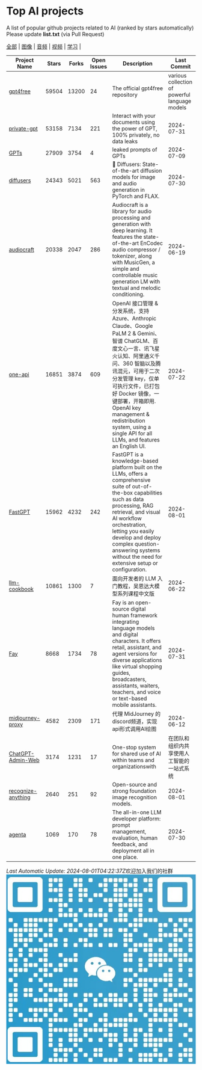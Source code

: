 # Top AI projects
A list of popular github projects related to AI (ranked by stars automatically)
Please update **list.txt** (via Pull Request)

<a href="./README.md">全部</a> |   <a href="./READMEpicture.md">图像</a> |   <a href="./READMEaudio.md">音频</a> | <a href="./READMEvideo.md">视频</a> | <a href="./READMElearn.md">学习</a> | 

| Project Name | Stars | Forks | Open Issues | Description | Last Commit |
| ------------ | ----- | ----- | ----------- | ----------- | ----------- |
| [gpt4free](https://github.com/xtekky/gpt4free) | 59504 | 13200 | 24 | The official gpt4free repository | various collection of powerful language models | 2024-07-13 |
| [private-gpt](https://github.com/zylon-ai/private-gpt) | 53158 | 7134 | 221 | Interact with your documents using the power of GPT, 100% privately, no data leaks | 2024-07-31 |
| [GPTs](https://github.com/linexjlin/GPTs) | 27909 | 3754 | 4 | leaked prompts of GPTs | 2024-07-09 |
| [diffusers](https://github.com/huggingface/diffusers) | 24343 | 5021 | 563 | 🤗 Diffusers: State-of-the-art diffusion models for image and audio generation in PyTorch and FLAX. | 2024-07-30 |
| [audiocraft](https://github.com/facebookresearch/audiocraft) | 20338 | 2047 | 286 | Audiocraft is a library for audio processing and generation with deep learning. It features the state-of-the-art EnCodec audio compressor / tokenizer, along with MusicGen, a simple and controllable music generation LM with textual and melodic conditioning. | 2024-06-19 |
| [one-api](https://github.com/songquanpeng/one-api) | 16851 | 3874 | 609 | OpenAI 接口管理 & 分发系统，支持 Azure、Anthropic Claude、Google PaLM 2 & Gemini、智谱 ChatGLM、百度文心一言、讯飞星火认知、阿里通义千问、360 智脑以及腾讯混元，可用于二次分发管理 key，仅单可执行文件，已打包好 Docker 镜像，一键部署，开箱即用. OpenAI key management & redistribution system, using a single API for all LLMs, and features an English UI. | 2024-07-22 |
| [FastGPT](https://github.com/labring/FastGPT) | 15962 | 4232 | 242 | FastGPT is a knowledge-based platform built on the LLMs, offers a comprehensive suite of out-of-the-box capabilities such as data processing, RAG retrieval, and visual AI workflow orchestration, letting you easily develop and deploy complex question-answering systems without the need for extensive setup or configuration. | 2024-08-01 |
| [llm-cookbook](https://github.com/datawhalechina/llm-cookbook) | 10861 | 1300 | 7 | 面向开发者的 LLM 入门教程，吴恩达大模型系列课程中文版 | 2024-06-22 |
| [Fay](https://github.com/xszyou/Fay) | 8668 | 1734 | 78 | Fay is an open-source digital human framework integrating language models and digital characters. It offers retail, assistant, and agent versions for diverse applications like virtual shopping guides, broadcasters, assistants, waiters, teachers, and voice or text-based mobile assistants. | 2024-07-31 |
| [midjourney-proxy](https://github.com/novicezk/midjourney-proxy) | 4582 | 2309 | 171 | 代理 MidJourney 的discord频道，实现api形式调用AI绘图 | 2024-06-12 |
| [ChatGPT-Admin-Web](https://github.com/AprilNEA/ChatGPT-Admin-Web) | 3174 | 1231 | 17 | One-stop system for shared use of AI within teams and organizationswith | 在团队和组织内共享使用人工智能的一站式系统 | 2023-12-27 |
| [recognize-anything](https://github.com/xinyu1205/recognize-anything) | 2640 | 251 | 92 | Open-source and strong foundation image recognition models. | 2024-08-01 |
| [agenta](https://github.com/Agenta-AI/agenta) | 1069 | 170 | 78 | The all-in-one LLM developer platform: prompt management, evaluation, human feedback, and deployment all in one place. | 2024-07-30 |

*Last Automatic Update: 2024-08-01T04:22:37Z*欢迎加入我们的社群 ![](https://raw.githubusercontent.com/mouuii/picture/master/weichat.jpg) 